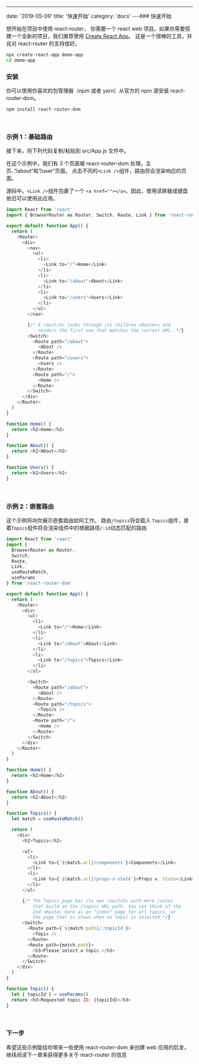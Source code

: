 ---
date: '2019-05-09'
title: '快速开始'
category: 'docs'
---### 快速开始

想开始在项目中使用 react-router， 你需要一个 react web 项目。如果你需要搭建一个全新的项目，我们推荐使用 [Create React App](https://github.com/facebook/create-react-app)。 这是一个很棒的工具，并且对 react-router 的支持很好。

```bash
npx create-react-app demo-app
cd demo-app
```

### 安装

你可以使用你喜欢的包管理器（npm 或者 yarn）从官方的 npm 源安装 react-router-dom。

```
npm install react-router-dom
```

<br/>

### 示例 1：基础路由

接下来，将下列代码复制/粘贴到 src/App.js 文件中。

在这个示例中，我们有 3 个页面被 react-router-dom 处理。主页、”/about“和”/user“页面。 点击不同的`<Link />`组件，路由将会渲染响应的页面。

源码中，`<Link />`组件包裹了一个 `<a href=""></a>`。因此，使用读屏器或键盘依旧可以使用此应用。

```js
import React from 'react'
import { BrowserRouter as Router, Switch, Route, Link } from 'react-router-dom'

export default function App() {
  return (
    <Router>
      <div>
        <nav>
          <ul>
            <li>
              <Link to="/">Home</Link>
            </li>
            <li>
              <Link to="/about">About</Link>
            </li>
            <li>
              <Link to="/users">Users</Link>
            </li>
          </ul>
        </nav>

        {/* A <Switch> looks through its children <Route>s and
            renders the first one that matches the current URL. */}
        <Switch>
          <Route path="/about">
            <About />
          </Route>
          <Route path="/users">
            <Users />
          </Route>
          <Route path="/">
            <Home />
          </Route>
        </Switch>
      </div>
    </Router>
  )
}

function Home() {
  return <h2>Home</h2>
}

function About() {
  return <h2>About</h2>
}

function Users() {
  return <h2>Users</h2>
}
```

<br/>

### 示例 2：嵌套路由

这个示例将向你展示嵌套路由如何工作。 路由`/topics`将会载入 `Topics`组件，接着`Topics`组件将会渲染组件中的根据路径`/:id`动态匹配的路由

```js
import React from 'react'
import {
  BrowserRouter as Router,
  Switch,
  Route,
  Link,
  useRouteMatch,
  useParams
} from 'react-router-dom'

export default function App() {
  return (
    <Router>
      <div>
        <ul>
          <li>
            <Link to="/">Home</Link>
          </li>
          <li>
            <Link to="/about">About</Link>
          </li>
          <li>
            <Link to="/topics">Topics</Link>
          </li>
        </ul>

        <Switch>
          <Route path="/about">
            <About />
          </Route>
          <Route path="/topics">
            <Topics />
          </Route>
          <Route path="/">
            <Home />
          </Route>
        </Switch>
      </div>
    </Router>
  )
}

function Home() {
  return <h2>Home</h2>
}

function About() {
  return <h2>About</h2>
}

function Topics() {
  let match = useRouteMatch()

  return (
    <div>
      <h2>Topics</h2>

      <ul>
        <li>
          <Link to={`${match.url}/components`}>Components</Link>
        </li>
        <li>
          <Link to={`${match.url}/props-v-state`}>Props v. State</Link>
        </li>
      </ul>

      {/* The Topics page has its own <Switch> with more routes
          that build on the /topics URL path. You can think of the
          2nd <Route> here as an "index" page for all topics, or
          the page that is shown when no topic is selected */}
      <Switch>
        <Route path={`${match.path}/:topicId`}>
          <Topic />
        </Route>
        <Route path={match.path}>
          <h3>Please select a topic.</h3>
        </Route>
      </Switch>
    </div>
  )
}

function Topic() {
  let { topicId } = useParams()
  return <h3>Requested topic ID: {topicId}</h3>
}
```

<br/>

### 下一步

希望这些示例能给你带来一些使用 react-router-dom 来创建 web 应用的启发，继续阅读下一章来获得更多关于 react-router 的信息
